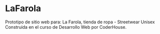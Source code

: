 # LaFarola
Prototipo de sitio web para: La Farola, tienda de ropa - Streetwear Unisex 
Construida en el curso de Desarrollo Web por CoderHouse.
